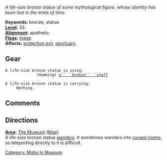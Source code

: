 *A life-size bronze statue of some mythological figure, whose identity
has been lost in the mists of time.*

**Keywords:** bronze, statue.  
**[Level](Level "wikilink"):** 33.  
**[Alignment](Alignment "wikilink"):** apathetic.  
**[Flags](:Category:_Mob_Types "wikilink"):**
[mage](Spellcasting_Mobs "wikilink").  
**Affects:** [protection evil](Protection_Evil "wikilink"),
[sanctuary](Sanctuary "wikilink").  

## Gear

`A life-size bronze statue is using:`  
<held>`              (Humming) `[`a`` ``bronze`` ``staff`](Bronze_Staff "wikilink")

`A life-size bronze statue is carrying:`  
`     Nothing.`

## Comments

## Directions

**[Area](:Category:_Areas "wikilink"):** [The
Museum](:Category:_Museum "wikilink") ([Map](Museum_Map "wikilink")).  
A life-size bronze statue [wanders](Wandering_Mobs "wikilink"). It
sometimes wanders into [cursed rooms](Cursed_Rooms "wikilink"), so
teleporting directly to it is difficult.

[Category: Mobs In Museum](Category:_Mobs_In_Museum "wikilink")
